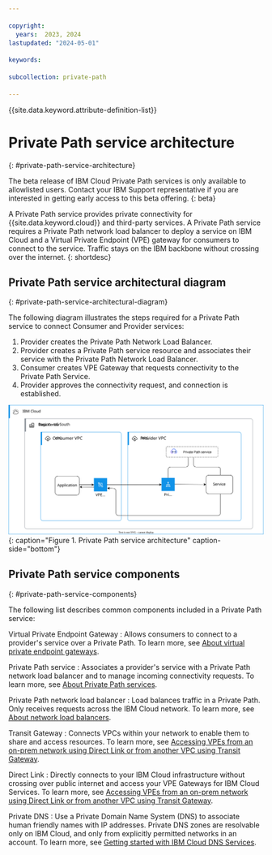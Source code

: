 ```yaml
---

copyright:
  years:  2023, 2024
lastupdated: "2024-05-01"

keywords:

subcollection: private-path

---
```


{{site.data.keyword.attribute-definition-list}}

# Private Path service architecture
{: #private-path-service-architecture}

The beta release of IBM Cloud Private Path services is only available to allowlisted users. Contact your IBM Support representative if you are interested in getting early access to this beta offering.
{: beta}

A Private Path service provides private connectivity for {{site.data.keyword.cloud}} and third-party services. A Private Path service requires a Private Path network load balancer to deploy a service on IBM Cloud and a Virtual Private Endpoint (VPE) gateway for consumers to connect to the service. Traffic stays on the IBM backbone without crossing over the internet.
{: shortdesc}

## Private Path service architectural diagram
{: #private-path-service-architectural-diagram}

The following diagram illustrates the steps required for a Private Path service to connect Consumer and Provider services:

1. Provider creates the Private Path Network Load Balancer.
1. Provider creates a Private Path service resource and associates their service with the Private Path Network Load Balancer.
1. Consumer creates VPE Gateway that requests connectivity to the Private Path Service.
1. Provider approves the connectivity request, and connection is established.

![Private Path service architecture](images/private_path_use_case_1.svg "Private Path service architecture"){: caption="Figure 1. Private Path service architecture" caption-side="bottom"}

## Private Path service components
{: #private-path-service-components}

The following list describes common components included in a Private Path service:

Virtual Private Endpoint Gateway
:   Allows consumers to connect to a provider's service over a Private Path. To learn more, see [About virtual private endpoint gateways](/docs/vpc?topic=vpc-about-vpe).

Private Path service
:   Associates a provider's service with a Private Path network load balancer and to manage incoming connectivity requests. To learn more, see [About Private Path services](/docs/vpc?topic=vpc-using-private-path-services).

Private Path network load balancer
:   Load balances traffic in a Private Path. Only receives requests across the IBM Cloud network. To learn more, see [About network load balancers](/docs/vpc?topic=vpc-network-load-balancers).

Transit Gateway
:   Connects VPCs within your network to enable them to share and access resources. To learn more, see [Accessing VPEs from an on-prem network using Direct Link or from another VPC using Transit Gateway](/vpc?topic=vpc-end-to-end-private-connectivity-vpe&interface=cli).

Direct Link
:   Directly connects to your IBM Cloud infrastructure without crossing over public internet and access your VPE Gateways for IBM Cloud Services. To learn more, see [Accessing VPEs from an on-prem network using Direct Link or from another VPC using Transit Gateway](/vpc?topic=vpc-end-to-end-private-connectivity-vpe&interface=cli).

Private DNS
:   Use a Private Domain Name System (DNS) to associate human friendly names with IP addresses. Private DNS zones are resolvable only on IBM Cloud, and only from explicitly permitted networks in an account. To learn more, see [Getting started with IBM Cloud DNS Services](https://test.cloud.ibm.com/docs/dns-svcs?topic=dns-svcs-getting-started).
